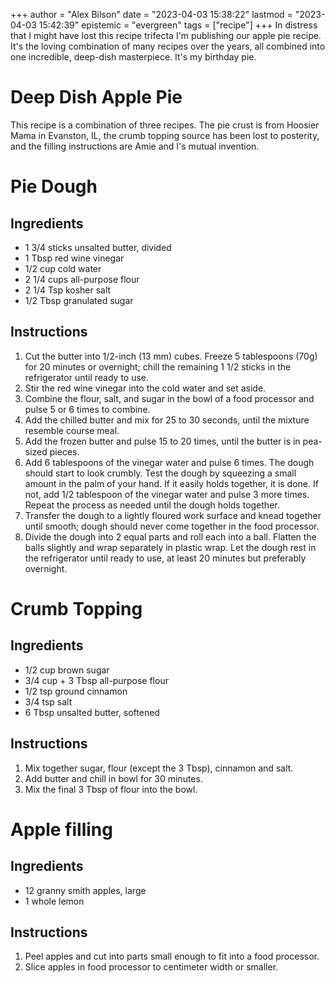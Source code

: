 +++
author = "Alex Bilson"
date = "2023-04-03 15:38:22"
lastmod = "2023-04-03 15:42:39"
epistemic = "evergreen"
tags = ["recipe"]
+++
In distress that I might have lost this recipe trifecta I'm publishing our apple pie recipe. It's the loving combination of many recipes over the years, all combined into one incredible, deep-dish masterpiece. It's my birthday pie.

# Deep Dish Apple Pie

This recipe is a combination of three recipes. The pie crust is from Hoosier Mama in Evanston, IL, the crumb topping source has been lost to posterity, and the filling instructions are Amie and I's mutual invention.

# Pie Dough

## Ingredients

- 1 3/4 sticks unsalted butter, divided
- 1 Tbsp       red wine vinegar
- 1/2 cup      cold water
- 2 1/4 cups   all-purpose flour
- 2 1/4 Tsp    kosher salt
- 1/2 Tbsp     granulated sugar

## Instructions

1. Cut the butter into 1/2-inch (13 mm) cubes. Freeze 5 tablespoons (70g) for 20 minutes or overnight; chill the
   remaining 1 1/2 sticks in the refrigerator until ready to use.
2. Stir the red wine vinegar into the cold water and set aside.
3. Combine the flour, salt, and sugar in the bowl of a food processor and pulse 5 or 6 times to combine.
4. Add the chilled butter and mix for 25 to 30 seconds, until the mixture resemble course meal.
5. Add the frozen butter and pulse 15 to 20 times, until the butter is in pea-sized pieces.
6. Add 6 tablespoons of the vinegar water and pulse 6 times. The dough should start to look crumbly. Test the dough by
   squeezing a small amount in the palm of your hand. If it easily holds together, it is done. If not, add 1/2
   tablespoon of the vinegar water and pulse 3 more times. Repeat the process as needed until the dough holds together.
7. Transfer the dough to a lightly floured work surface and knead together until smooth; dough should never come
   together in the food processor.
8. Divide the dough into 2 equal parts and roll each into a ball. Flatten the balls slightly and wrap separately in
   plastic wrap. Let the dough rest in the refrigerator until ready to use, at least 20 minutes but preferably
   overnight.

# Crumb Topping

## Ingredients

- 1/2 cup             brown sugar
- 3/4 cup + 3 Tbsp    all-purpose flour
- 1/2 tsp             ground cinnamon
- 3/4 tsp             salt
- 6 Tbsp              unsalted butter, softened

## Instructions

1. Mix together sugar, flour (except the 3 Tbsp), cinnamon and salt.
2. Add butter and chill in bowl for 30 minutes.
3. Mix the final 3 Tbsp of flour into the bowl.

# Apple filling

## Ingredients

- 12    granny smith apples, large
- 1     whole lemon

## Instructions

1. Peel apples and cut into parts small enough to fit into a food processor.
2. Slice apples in food processor to centimeter width or smaller.

